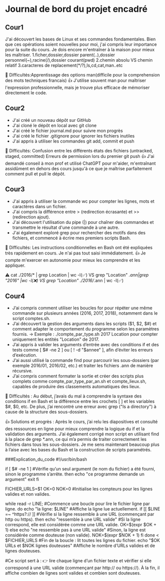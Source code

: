 # Journal de bord du projet encadré

## Cour1 
J'ai découvert les bases de Linux et ses commandes fondamentales. Bien que ces opérations soient nouvelles pour moi, j'ai compris leur importance pour la suite du cours. Je dois encore m'entraîner à la maison pour mieux les maîtriser.
1.ficher,dossier,dossier parent(..),dossier personnel(~),racine(/),dossier courant(pwd)
2.chemin absolu VS chemin relatif
3.caracteres de replacement(*/?),ls,cd,cat,man..etc

🔧 Difficultés:Apprentissage des options man(difficile pour la comprehension des mots techniques francais)
👍 J'utilise souvent man pour maîtriser l'expression professionnelle, mais je trouve plus efficace de mémoriser directement le code.


## Cour2
- J'ai créé un nouveau dépôt sur GitHub
- J'ai cloné le dépôt en local avec git clone
- J'ai créé le fichier journal.md pour suivre mon progrès
- J'ai créé le fichier .gitignore pour ignorer les fichiers inutiles
- J'ai appris à utiliser les commandes git add, commit et push

🔧 Difficultés: Confusion entre les différents états des fichiers (untracked, staged, committed)
  Erreurs de permission lors du premier git push
👍 J'ai demandé conseil à mon prof et utilisé ChatGPT pour m'aider, m'entraînant assidûment en dehors des cours jusqu'à ce que je maîtrise parfaitement comment pull et pull le dépôt.


## Cour3
- J'ai appris à utiliser la commande wc pour compter les lignes, mots et caractères dans un fichier.
- J'ai compris la différence entre > (redirection écrasante) et >> (redirection ajout).
- J'ai découvert l'utilisation du pipe (|) pour chaîner des commandes et transmettre le résultat d'une commande à une autre.
- J'ai également exploré grep pour rechercher des motifs dans des fichiers, et commencé à écrire mes premiers scripts Bash.

🔧 Difficultés: Les instructions conditionnelles en Bash ont été expliquées très rapidement en cours. Je n'ai pas tout saisi immédiatement. 
👍 Je compte m'exercer en autonomie pour mieux les comprendre et les appliquer.

⚠️ cat ./2016/* | grep Location | wc -l(✅) VS grep "Location" *.ann|grep "2016" |wc -l(❌) VS grep "Location" ./2016/*.ann | wc -l(✅)


## Cour4
- J’ai compris comment utiliser les boucles for pour répéter une même commande sur plusieurs années (2016, 2017, 2018), notamment dans le script comptes.sh.
- J’ai découvert la gestion des arguments dans les scripts ($1, $2, $#) et comment adapter le comportement du programme selon les paramètres fournis.
→ Exemple : ./compte_par_type.sh 2017 Location pour compter uniquement les entités "Location" de 2017.
- J’ai appris à valider les arguments d’entrée avec des conditions if et des tests comme [ $# -ne 2 ] ou [ ! -d "$annee" ], afin d’éviter les erreurs d’exécution.
- J’ai aussi utilisé la commande find pour parcourir les sous-dossiers (par exemple 2016/01, 2016/02, etc.) et traiter les fichiers .ann de manière récursive.
- J’ai compris comment formater la sortie et créer des scripts plus complets comme compte_par_type_par_an.sh et compte_lieux.sh, capables de produire des classements automatiques des lieux.

🔧 Difficultés : Au début, j’avais du mal à comprendre la syntaxe des conditions if en Bash et la différence entre les crochets [ ] et les variables $#, $0, etc.
   De plus, j’ai rencontré une erreur avec grep ("Is a directory") à cause de la structure des sous-dossiers.

👍 Solutions et progrès : Après le cours, j’ai relu les diapositives et consulté des ressources en ligne pour mieux comprendre la logique du if et la validation des arguments.
   J’ai également corrigé mon script en utilisant find à la place de grep *.ann, ce qui m’a permis de traiter correctement les fichiers dans tous les sous-dossiers.
   Je me sens maintenant beaucoup plus à l’aise avec les bases du Bash et la construction de scripts paramétrés.

###Explication_du_code
#!/usr/bin/bash

if [ $# -ne 1 ]        #Vérifie qu’un seul argument (le nom du fichier) a été fourni, sinon le programme s’arrête.
then
  echo "ce programme demande un argument"
    exit
fi

FICHIER_URLS=$1
OK=0
NOK=0                 #Initialise les compteurs pour les lignes valides et non valides.

while read -r LINE;   #Commence une boucle pour lire le fichier ligne par ligne.
do
    echo "la ligne: $LINE"   #Affiche la ligne lue actuellement.
    if [[ $LINE =~ ^https?:// ]]   #Vérifie si la ligne ressemble à une URL (commençant par http ou https).
    then
      echo "ressemble à une URL valide"   #Si la ligne correspond, elle est considérée comme une URL valide.
      OK=$(expr $OK + 1)
    else
      echo "ne ressemble pas à une URL valide"  #Sinon, la ligne est considérée comme douteuse (non valide).
      NOK=$(expr $NOK + 1)
    fi
done < $FICHIER_URLS   #Fin de la boucle : lit toutes les lignes du fichier.
echo "$OK URLs et $NOK lignes douteuses"  #Affiche le nombre d’URLs valides et de lignes douteuses.

#Ce script sert à : 👉 lire chaque ligne d’un fichier texte et vérifier si elle correspond à une URL valide (commençant par http:// ou https://).
À la fin, il affiche combien de lignes sont valides et combien sont douteuses.

